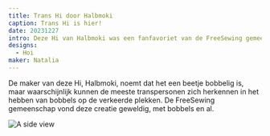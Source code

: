 ```yaml
---
title: Trans Hi door Halbmoki
caption: Trans Hi is hier!
date: 20231227
intro: Deze Hi van Halbmoki was een fanfavoriet van de FreeSewing gemeenschap.
designs:
  - Hoi
maker: Natalia
---
```


De maker van deze Hi, Halbmoki, noemt dat het een beetje bobbelig is, maar waarschijnlijk kunnen de meeste transpersonen zich herkennen in het hebben van bobbels op de verkeerde plekken. De FreeSewing gemeenschap vond deze creatie geweldig, met bobbels en al.

![A side view](https://imagedelivery.net/ouSuR9yY1bHt-fuAokSA5Q/showcase-trans-hi-by-halbmoki-1/public "A side view")
